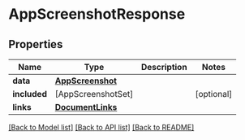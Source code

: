 # AppScreenshotResponse

## Properties
Name | Type | Description | Notes
------------ | ------------- | ------------- | -------------
**data** | [**AppScreenshot**](AppScreenshot.md) |  | 
**included** | [AppScreenshotSet] |  | [optional] 
**links** | [**DocumentLinks**](DocumentLinks.md) |  | 

[[Back to Model list]](../README.md#documentation-for-models) [[Back to API list]](../README.md#documentation-for-api-endpoints) [[Back to README]](../README.md)


